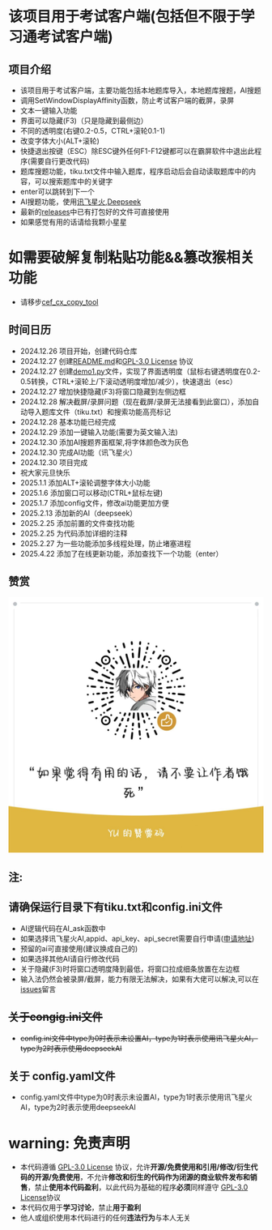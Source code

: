 # 该项目用于考试客户端(包括但不限于学习通考试客户端)

## 项目介绍
- 该项目用于考试客户端，主要功能包括本地题库导入，本地题库搜题，AI搜题
- 调用SetWindowDisplayAffinity函数，防止考试客户端的截屏，录屏
- 文本一键输入功能
- 界面可以隐藏(F3)（只是隐藏到最侧边）
- 不同的透明度(右键0.2-0.5，CTRL+滚轮0.1-1)
- 改变字体大小(ALT+滚轮)
- 快捷退出按键（ESC）除ESC键外任何F1-F12键都可以在霸屏软件中退出此程序(需要自行更改代码)
- 题库搜题功能，tiku.txt文件中输入题库，程序启动后会自动读取题库中的内容，可以搜索题库中的关键字
- enter可以跳转到下一个
- AI搜题功能，使用[讯飞星火](https://aiui.xfyun.cn/console),[Deepseek](https://www.deepseek.com)
- 最新的[releases](https://github.com/SJYssr/CX_EXAM_python/releases/latest)中已有打包好的文件可直接使用
- 如果感觉有用的话请给我颗小星星
# 如需要破解复制粘贴功能&&篡改猴相关功能
- 请移步[cef_cx_copy_tool](https://github.com/SJYssr/cef_cx_copy_tool)
## 时间日历
 - 2024.12.26 项目开始，创建代码仓库
 - 2024.12.27 创建[README.md](https://github.com/SJYssr/CX_EXAM_python/blob/main/README.md)和[GPL-3.0 License](https://github.com/SJYssr/CX_EXAM_python/blob/main/LICENSE) 协议
 - 2024.12.27 创建[demo1.py](https://github.com/SJYssr/CX_EXAM_python/blob/main/demo1.py)文件，实现了界面透明度（鼠标右键透明度在0.2-0.5转换，CTRL+滚轮上/下滚动透明度增加/减少），快速退出（esc）
 - 2024.12.27 增加快捷隐藏(F3)将窗口隐藏到左侧边框
 - 2024.12.28 解决截屏/录屏问题（现在截屏/录屏无法接看到此窗口），添加自动导入题库文件（tiku.txt）和搜索功能高亮标记
 - 2024.12.28 基本功能已经完成
 - 2024.12.29 添加一键输入功能(需要为英文输入法)
 - 2024.12.30 添加AI搜题界面框架,将字体颜色改为灰色
 - 2024.12.30 完成AI功能（讯飞星火）
 - 2024.12.30 项目完成
 - 祝大家元旦快乐
 - 2025.1.1 添加ALT+滚轮调整字体大小功能
 - 2025.1.6 添加窗口可以移动(CTRL+鼠标左键)
 - 2025.1.7 添加config文件，修改ai功能更加方便
 - 2025.2.13 添加新的AI（deepseek）
 - 2025.2.25 添加前置的文件查找功能
 - 2025.2.25 为代码添加详细的注释
 - 2025.2.27 为一些功能添加多线程处理，防止堵塞进程
 - 2025.4.22 添加了在线更新功能，添加查找下一个功能（enter）
 ## 赞赏
![img](https://github.com/SJYssr/img/raw/main/1/zanshang.jpg)
## 注:
## 请确保运行目录下有tiku.txt和config.ini文件
- AI逻辑代码在AI_ask函数中
- 如果选择讯飞星火AI,appid、api_key、api_secret需要自行申请([申请地址](https://aiui.xfyun.cn/console))
- 预留的ai可直接使用(建议换成自己的)
- 如果选择其他AI请自行修改代码
- 关于隐藏(F3)时将窗口透明度降到最低，将窗口拉成细条放置在左边框
- 输入法仍然会被录屏/截屏，能力有限无法解决，如果有大佬可以解决,可以在[issues](https://github.com/SJYssr/CX_EXAM_python/issues/1)留言
## ~~关于congig.ini文件~~
- ~~config.ini文件中type为0时表示未设置AI，type为1时表示使用讯飞星火AI，type为2时表示使用deepseekAI~~
## 关于 config.yaml文件
- config.yaml文件中type为0时表示未设置AI，type为1时表示使用讯飞星火AI，type为2时表示使用deepseekAI

# warning: 免责声明
- 本代码遵循 [GPL-3.0 License](https://github.com/SJYssr/CX_EXAM_python/blob/main/LICENSE) 协议，允许**开源/免费使用和引用/修改/衍生代码的开源/免费使用**，不允许**修改和衍生的代码作为闭源的商业软件发布和销售**，禁止**使用本代码盈利**，以此代码为基础的程序**必须**同样遵守 [GPL-3.0 License](https://github.com/SJYssr/CX_EXAM_python/blob/main/LICENSE)协议
- 本代码仅用于**学习讨论**，禁止**用于盈利**
- 他人或组织使用本代码进行的任何**违法行为**与本人无关